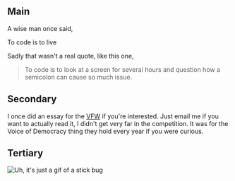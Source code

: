 ## Main
A wise man once said,

To code is to live

Sadly that wasn't a real quote, like this one,

> To code is to look at a screen for several hours and question how a semicolon can cause so much issue.

## Secondary
I once did an essay for the [VFW](https://youtu.be/dQw4w9WgXcQ?feature=shared) if you're interested. Just email me if you want to actually read it, I didn't get very far in the competition. It was for the Voice of Democracy thing they hold every year if you were curious.
## Tertiary
![Uh, it's just a gif of a stick bug](https://cdn-useast1.kapwing.com/static/templates/get-stick-bugged-lol-meme-template-full-4aeb0e95.webp)

